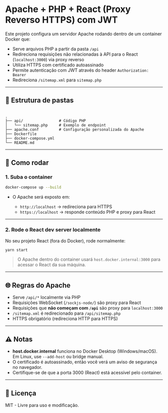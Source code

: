 # Apache + PHP + React (Proxy Reverso HTTPS) com JWT

Este projeto configura um servidor Apache rodando dentro de um container Docker que:

- Serve arquivos PHP a partir da pasta `/api`
- Redireciona requisições não relacionadas à API para o React (`localhost:3000`) via proxy reverso
- Utiliza HTTPS com certificado autoassinado
- Permite autenticação com JWT através do header `Authorization: Bearer`
- Redireciona `/sitemap.xml` para `sitemap.php`

---

## 📁 Estrutura de pastas

```

.
├── api/                # Código PHP
│   └── sitemap.php     # Exemplo de endpoint
├── apache.conf         # Configuração personalizada do Apache
├── Dockerfile
├── docker-compose.yml
└── README.md

````

---

## 🚀 Como rodar

### 1. Suba o container

````bash
docker-compose up --build
````

* O Apache será exposto em:

  * `http://localhost` → redireciona para HTTPS
  * `https://localhost` → responde conteúdo PHP e proxy para React

---

### 2. Rode o React dev server localmente

No seu projeto React (fora do Docker), rode normalmente:

````bash
yarn start
````

> O Apache dentro do container usará `host.docker.internal:3000` para acessar o React da sua máquina.

---

## 🌐 Regras do Apache

* Serve `/api/*` localmente via PHP
* Requisições WebSocket (`/sockjs-node/`) são proxy para React
* Requisições que **não começam com `/api`** são proxy para `localhost:3000`
* `/sitemap.xml` é redirecionado para `/api/sitemap.php`
* HTTPS obrigatório (redireciona HTTP para HTTPS)

---

## ⚠️ Notas

* **host.docker.internal** funciona no Docker Desktop (Windows/macOS). Em Linux, use `--add-host` ou bridge manual.
* O certificado é autoassinado, então você verá um aviso de segurança no navegador.
* Certifique-se de que a porta 3000 (React) está acessível pelo container.

---

## 📄 Licença

MIT - Livre para uso e modificação.